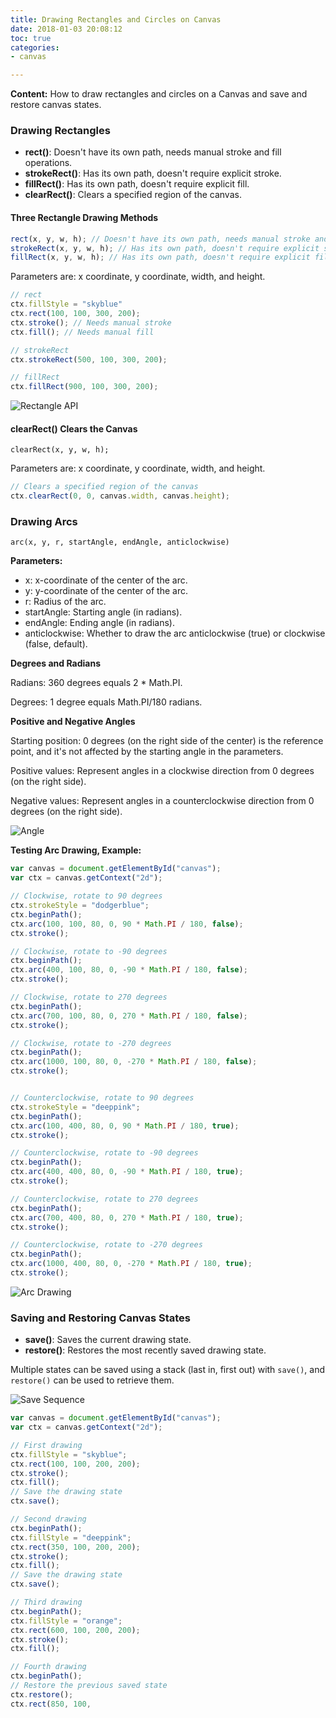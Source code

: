```yaml
---
title: Drawing Rectangles and Circles on Canvas
date: 2018-01-03 20:08:12
toc: true
categories:
- canvas

---
```


**Content:** How to draw rectangles and circles on a Canvas and save and restore canvas states.
<!--more-->

### Drawing Rectangles

- **rect()**: Doesn't have its own path, needs manual stroke and fill operations.
- **strokeRect()**: Has its own path, doesn't require explicit stroke.
- **fillRect()**: Has its own path, doesn't require explicit fill.
- **clearRect()**: Clears a specified region of the canvas.

#### Three Rectangle Drawing Methods

```javascript
rect(x, y, w, h); // Doesn't have its own path, needs manual stroke and fill operations
strokeRect(x, y, w, h); // Has its own path, doesn't require explicit stroke
fillRect(x, y, w, h); // Has its own path, doesn't require explicit fill
```

Parameters are: x coordinate, y coordinate, width, and height.

```javascript
// rect
ctx.fillStyle = "skyblue"
ctx.rect(100, 100, 300, 200);
ctx.stroke(); // Needs manual stroke
ctx.fill(); // Needs manual fill

// strokeRect
ctx.strokeRect(500, 100, 300, 200);

// fillRect
ctx.fillRect(900, 100, 300, 200);
```

![Rectangle API](/images/10-2/rectApi.png)

#### clearRect() Clears the Canvas

```clearRect(x, y, w, h);```

Parameters are: x coordinate, y coordinate, width, and height.

```javascript
// Clears a specified region of the canvas
ctx.clearRect(0, 0, canvas.width, canvas.height);
```

### Drawing Arcs

```arc(x, y, r, startAngle, endAngle, anticlockwise)```

**Parameters:**

+ x: x-coordinate of the center of the arc.
+ y: y-coordinate of the center of the arc.
+ r: Radius of the arc.
+ startAngle: Starting angle (in radians).
+ endAngle: Ending angle (in radians).
+ anticlockwise: Whether to draw the arc anticlockwise (true) or clockwise (false, default).

**Degrees and Radians**

Radians: 360 degrees equals 2 * Math.PI.

Degrees: 1 degree equals Math.PI/180 radians.

**Positive and Negative Angles**

Starting position: 0 degrees (on the right side of the center) is the reference point, and it's not affected by the starting angle in the parameters.

Positive values: Represent angles in a clockwise direction from 0 degrees (on the right side).

Negative values: Represent angles in a counterclockwise direction from 0 degrees (on the right side).

![Angle](/images/10-2/angle.png)

**Testing Arc Drawing, Example:**

```javascript
var canvas = document.getElementById("canvas");
var ctx = canvas.getContext("2d");

// Clockwise, rotate to 90 degrees
ctx.strokeStyle = "dodgerblue";
ctx.beginPath();
ctx.arc(100, 100, 80, 0, 90 * Math.PI / 180, false);
ctx.stroke();

// Clockwise, rotate to -90 degrees
ctx.beginPath();
ctx.arc(400, 100, 80, 0, -90 * Math.PI / 180, false);
ctx.stroke();

// Clockwise, rotate to 270 degrees
ctx.beginPath();
ctx.arc(700, 100, 80, 0, 270 * Math.PI / 180, false);
ctx.stroke();

// Clockwise, rotate to -270 degrees
ctx.beginPath();
ctx.arc(1000, 100, 80, 0, -270 * Math.PI / 180, false);
ctx.stroke();


// Counterclockwise, rotate to 90 degrees
ctx.strokeStyle = "deeppink";
ctx.beginPath();
ctx.arc(100, 400, 80, 0, 90 * Math.PI / 180, true);
ctx.stroke();

// Counterclockwise, rotate to -90 degrees
ctx.beginPath();
ctx.arc(400, 400, 80, 0, -90 * Math.PI / 180, true);
ctx.stroke();

// Counterclockwise, rotate to 270 degrees
ctx.beginPath();
ctx.arc(700, 400, 80, 0, 270 * Math.PI / 180, true);
ctx.stroke();

// Counterclockwise, rotate to -270 degrees
ctx.beginPath();
ctx.arc(1000, 400, 80, 0, -270 * Math.PI / 180, true);
ctx.stroke();
```

![Arc Drawing](/images/10-2/arcRotate.png)

### Saving and Restoring Canvas States

- **save()**: Saves the current drawing state.
- **restore()**: Restores the most recently saved drawing state.

Multiple states can be saved using a stack (last in, first out) with `save()`, and `restore()` can be used to retrieve them.

![Save Sequence](/images/10-2/saveSeque.png)

```javascript
var canvas = document.getElementById("canvas");
var ctx = canvas.getContext("2d");

// First drawing
ctx.fillStyle = "skyblue";
ctx.rect(100, 100, 200, 200);
ctx.stroke();
ctx.fill();
// Save the drawing state
ctx.save();

// Second drawing
ctx.beginPath();
ctx.fillStyle = "deeppink";
ctx.rect(350, 100, 200, 200);
ctx.stroke();
ctx.fill();
// Save the drawing state
ctx.save();

// Third drawing
ctx.beginPath();
ctx.fillStyle = "orange";
ctx.rect(600, 100, 200, 200);
ctx.stroke();
ctx.fill();

// Fourth drawing
ctx.beginPath();
// Restore the previous saved state
ctx.restore();
ctx.rect(850, 100, 